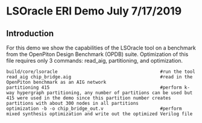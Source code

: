 # LSOracle ERI Demo July 7/17/2019

## Introduction

For this demo we show the capabilities of the LSOracle tool on a benchmark from the OpenPiton Design Benchmark (OPDB) suite. Optimization of this file requires only 3 commands: read_aig, partitioning, and optimization.

```{r, engine='bash', count_lines}
build/core/lsoracle                                      #run the tool
read_aig chip_bridge.aig                                 #read in the OpenPiton benchmark as an AIG network 
partitioning 415                                         #perform k-way hypergraph partitioning, any number of partitions can be used but 415 were used in the demo since this partition number creates partitions with about 300 nodes in all partitions
optimization -b -o chip_bridge_out.v                     #perform mixed synthesis optimization and write out the optimized Verilog file
```
